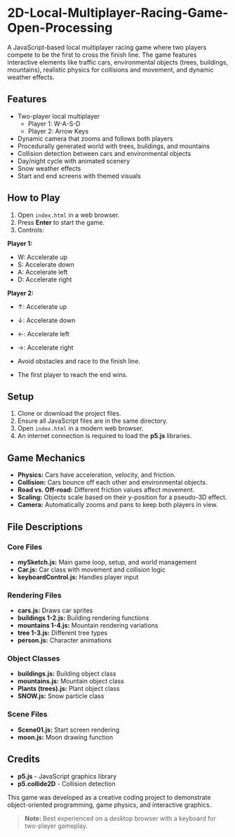 # 2D-Local-Multiplayer-Racing-Game-Open-Processing
A JavaScript-based local multiplayer racing game where two players compete to be the first to cross the finish line. The game features interactive elements like traffic cars, environmental objects (trees, buildings, mountains), realistic physics for collisions and movement, and dynamic weather effects.  

## Features

- Two-player local multiplayer  
  - Player 1: W-A-S-D  
  - Player 2: Arrow Keys  
- Dynamic camera that zooms and follows both players  
- Procedurally generated world with trees, buildings, and mountains  
- Collision detection between cars and environmental objects  
- Day/night cycle with animated scenery  
- Snow weather effects  
- Start and end screens with themed visuals  

## How to Play

1. Open `index.html` in a web browser.  
2. Press **Enter** to start the game.  
3. Controls:  

**Player 1:**  
- W: Accelerate up  
- S: Accelerate down  
- A: Accelerate left  
- D: Accelerate right  

**Player 2:**  
- ↑: Accelerate up  
- ↓: Accelerate down  
- ←: Accelerate left  
- →: Accelerate right  

- Avoid obstacles and race to the finish line.  
- The first player to reach the end wins.

## Setup

1. Clone or download the project files.  
2. Ensure all JavaScript files are in the same directory.  
3. Open `index.html` in a modern web browser.  
4. An internet connection is required to load the **p5.js** libraries.  

## Game Mechanics

- **Physics:** Cars have acceleration, velocity, and friction.  
- **Collision:** Cars bounce off each other and environmental objects.  
- **Road vs. Off-road:** Different friction values affect movement.  
- **Scaling:** Objects scale based on their y-position for a pseudo-3D effect.  
- **Camera:** Automatically zooms and pans to keep both players in view.  

## File Descriptions

### Core Files
- **mySketch.js:** Main game loop, setup, and world management  
- **Car.js:** Car class with movement and collision logic  
- **keyboardControl.js:** Handles player input  

### Rendering Files
- **cars.js:** Draws car sprites  
- **buildings 1-2.js:** Building rendering functions  
- **mountains 1-4.js:** Mountain rendering variations  
- **tree 1-3.js:** Different tree types  
- **person.js:** Character animations  

### Object Classes
- **buildings.js:** Building object class  
- **mountains.js:** Mountain object class  
- **Plants (trees).js:** Plant object class  
- **SNOW.js:** Snow particle class  

### Scene Files
- **Scene01.js:** Start screen rendering  
- **moon.js:** Moon drawing function  

## Credits

- **p5.js** - JavaScript graphics library  
- **p5.collide2D** - Collision detection  

This game was developed as a creative coding project to demonstrate object-oriented programming, game physics, and interactive graphics.  

> **Note:** Best experienced on a desktop browser with a keyboard for two-player gameplay.
 


